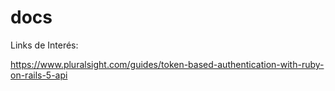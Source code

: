 # docs

Links de Interés:

https://www.pluralsight.com/guides/token-based-authentication-with-ruby-on-rails-5-api
